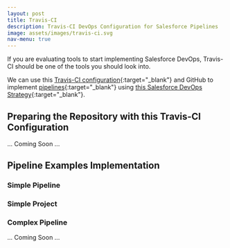 ```yaml
---
layout: post
title: Travis-CI
description: Travis-CI DevOps Configuration for Salesforce Pipelines
image: assets/images/travis-ci.svg
nav-menu: true
---
```

If you are evaluating tools to start implementing Salesforce DevOps, Travis-CI should be one of the tools you should look into.

We can use this [Travis-CI configuration](https://github.com/salesforce-devops-config/travis-ci){:target="_blank"} and GitHub to implement [pipelines](02-pipelines.html){:target="_blank"} using [this Salesforce DevOps Strategy](01-devops-strategy.html){:target="_blank"}.

## Preparing the Repository with this Travis-CI Configuration
... Coming Soon ...

## Pipeline Examples Implementation

### Simple Pipeline
### Simple Project
### Complex Pipeline

... Coming Soon ...